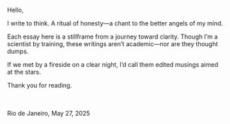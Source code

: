 Hello,

I write to think. A ritual of honesty—a chant to the better angels of my mind.

Each essay here is a stillframe from a journey toward clarity.
Though I’m a scientist by training, these writings aren’t academic—nor are they thought dumps.

If we met by a fireside on a clear night, I’d call them edited musings aimed at the stars.

Thank you for reading.

<br><br>
Rio de Janeiro, May 27, 2025
